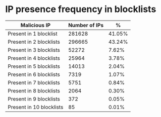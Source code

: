 # IP presence frequency in blocklists
| Malicious IP | Number of IPs | % |
|----|----|----|
| Present in 1 blocklist | 281628 | 41.05% |
| Present in 2 blocklists | 296665 | 43.24% |
| Present in 3 blocklists | 52272 | 7.62% |
| Present in 4 blocklists | 25964 | 3.78% |
| Present in 5 blocklists | 14013 | 2.04% |
| Present in 6 blocklists | 7319 | 1.07% |
| Present in 7 blocklists | 5751 | 0.84% |
| Present in 8 blocklists | 2064 | 0.30% |
| Present in 9 blocklists | 372 | 0.05% |
| Present in 10 blocklists | 85 | 0.01% |
